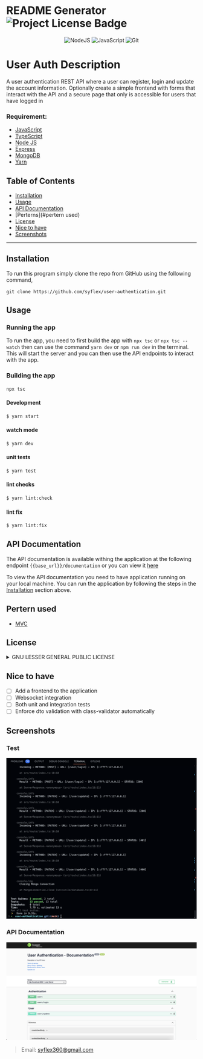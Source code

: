 # README Generator  ![Project License Badge](https://img.shields.io/badge/license-GNU-brightgreen) 
 
 <div align="center">
 
  ![NodeJS](https://img.shields.io/badge/node.js-6DA55F?style=for-the-badge&logo=node.js&logoColor=white) ![JavaScript](https://img.shields.io/badge/javascript-%23323330.svg?style=for-the-badge&logo=javascript&logoColor=%23F7DF1E) ![Git](https://img.shields.io/badge/git-%23F05033.svg?style=for-the-badge&logo=git&logoColor=white)
  
</div>

# User Auth Description
A user authentication REST API where a user can register, login and update the account information. Optionally create a simple frontend with forms that interact with the API and a secure page that only is accessible for users that have logged in


  ### Requirement: 
  
  * [JavaScript](https://www.javascript.com/)
  * [TypeScript](https://www.typescriptlang.org/)
  * [Node JS](https://nodejs.org/en/)
  * [Express](https://expressjs.com/)
  * [MongoDB](https://www.mongodb.com/)
  * [Yarn](https://yarnpkg.com/)


  ## Table of Contents

  * [Installation](#installation)
  * [Usage](#usage)
  * [API Documentation](#api-documentation)
  * [Perterns](#pertern used)
  * [License](#license)
  * [Nice to have](#nice-to-have)
  * [Screenshots](#screenshots)
  
  ***

## Installation

To run this program simply clone the repo from GitHub using the following command, 

```
git clone https://github.com/syflex/user-authentication.git
```


## Usage
### Running the app

To run the app, you need to first build the app with `npx tsc` or `npx tsc --watch` then can use the command `yarn dev` or `npm run dev` in the terminal. This will start the server and you can then use the API endpoints to interact with the app.

### Building the app
```bash
npx tsc
```

#### Development
```bash
$ yarn start
```
#### watch mode
```bash
$ yarn dev
```

#### unit tests
```bash
$ yarn test
```

#### lint checks
```bash
$ yarn lint:check
```

#### lint fix
```bash
$ yarn lint:fix
```

## API Documentation
The API documentation is available withing the application at the following endpoint `{{base_url}}/documentation` or you can view it [here](https://documenter.getpostman.com/view/3671953/2s8YYCtQjk)

To view the API documentation you need to have application running on your local machine. You can run the application by following the steps in the [Installation](#installation) section above.


## Pertern used

* [MVC](https://en.wikipedia.org/wiki/Model%E2%80%93view%E2%80%93controller)

## License
<details>
  
  
  <summary>GNU LESSER GENERAL PUBLIC LICENSE</summary>
  
  > Version 3, 29 June 2007
  > 
  > Copyright (C) 2007 Free Software Foundation, Inc. <https://fsf.org/>
  >
  > __Everyone is permitted to copy and distribute verbatim copies__
  > __of this license document, but changing it is not allowed.__
  > 
  > 
  > This version of the GNU Lesser General Public License incorporates
  > the terms and conditions of version 3 of the GNU General Public
  > License, supplemented by the additional permissions listed below.
  > 
  > 0. Additional Definitions.
  > 
  > Library.
  </details>


## Nice to have
* [ ] Add a frontend to the application
* [ ] Websocket integration
* [ ] Both unit and integration tests
* [ ] Enforce dto validation with class-validator automatically

## Screenshots

### Test
![Tests](./images/tests.png)

### API Documentation
![API Documentation](./images/documentation.png)

  >Email: syflex360@gmail.com 